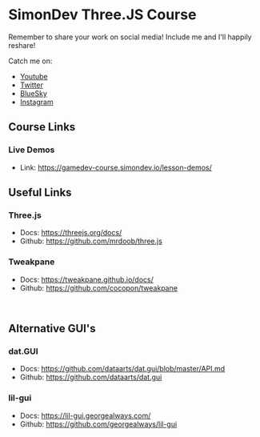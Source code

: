 # SimonDev Three.JS Course

Remember to share your work on social media! Include me and I'll happily reshare!

Catch me on:

- [Youtube](https://www.youtube.com/@simondev758)
- [Twitter](https://x.com/iced_coffee_dev)
- [BlueSky](https://bsky.app/profile/simondev.bsky.social)
- [Instagram](https://www.instagram.com/beer_and_code/)

## Course Links

### Live Demos
- Link: https://gamedev-course.simondev.io/lesson-demos/

## Useful Links

### Three.js
- Docs: https://threejs.org/docs/
- Github: https://github.com/mrdoob/three.js

### Tweakpane
- Docs: https://tweakpane.github.io/docs/
- Github: https://github.com/cocopon/tweakpane

<br/>

## Alternative GUI's

### dat.GUI
- Docs: https://github.com/dataarts/dat.gui/blob/master/API.md
- Github: https://github.com/dataarts/dat.gui


### lil-gui
- Docs: https://lil-gui.georgealways.com/
- Github: https://github.com/georgealways/lil-gui


